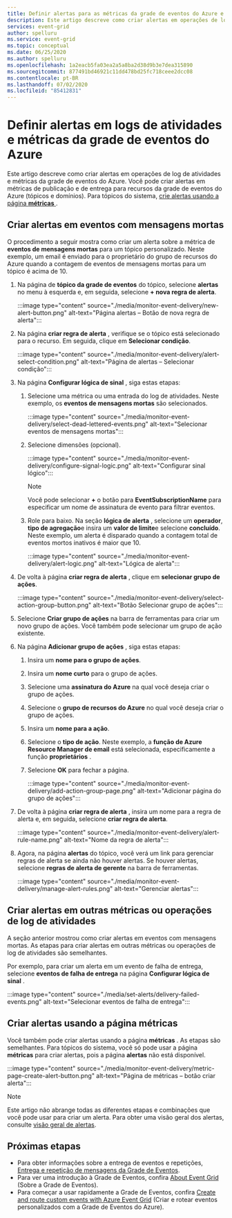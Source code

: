 ```yaml
---
title: Definir alertas para as métricas da grade de eventos do Azure e operações de log de atividades
description: Este artigo descreve como criar alertas em operações de log de atividades e métricas da grade de eventos do Azure.
services: event-grid
author: spelluru
ms.service: event-grid
ms.topic: conceptual
ms.date: 06/25/2020
ms.author: spelluru
ms.openlocfilehash: 1a2eacb5fa03ea2a5a8ba2d38d9b3e7dea315890
ms.sourcegitcommit: 877491bd46921c11dd478bd25fc718ceee2dcc08
ms.contentlocale: pt-BR
ms.lasthandoff: 07/02/2020
ms.locfileid: "85412831"
---
```

# <a name="set-alerts-on-azure-event-grid-metrics-and-activity-logs"></a>Definir alertas em logs de atividades e métricas da grade de eventos do Azure
Este artigo descreve como criar alertas em operações de log de atividades e métricas da grade de eventos do Azure. Você pode criar alertas em métricas de publicação e de entrega para recursos da grade de eventos do Azure (tópicos e domínios). Para tópicos do sistema, [crie alertas usando a página **métricas** ](#create-alerts-using-the-metrics-page).

## <a name="create-alerts-on-dead-lettered-events"></a>Criar alertas em eventos com mensagens mortas
O procedimento a seguir mostra como criar um alerta sobre a métrica de **eventos de mensagens mortas** para um tópico personalizado. Neste exemplo, um email é enviado para o proprietário do grupo de recursos do Azure quando a contagem de eventos de mensagens mortas para um tópico é acima de 10. 

1. Na página de **tópico da grade de eventos** do tópico, selecione **alertas** no menu à esquerda e, em seguida, selecione **+ nova regra de alerta**. 

    :::image type="content" source="./media/monitor-event-delivery/new-alert-button.png" alt-text="Página alertas – Botão de nova regra de alerta":::
2. Na página **criar regra de alerta** , verifique se o tópico está selecionado para o recurso. Em seguida, clique em **Selecionar condição**. 

    :::image type="content" source="./media/monitor-event-delivery/alert-select-condition.png" alt-text="Página de alertas – Selecionar condição":::    
3. Na página **Configurar lógica de sinal** , siga estas etapas:
    1. Selecione uma métrica ou uma entrada do log de atividades. Neste exemplo, os **eventos de mensagens mortas** são selecionados. 

        :::image type="content" source="./media/monitor-event-delivery/select-dead-lettered-events.png" alt-text="Selecionar eventos de mensagens mortas":::        
    2. Selecione dimensões (opcional). 
        
        :::image type="content" source="./media/monitor-event-delivery/configure-signal-logic.png" alt-text="Configurar sinal lógico":::        

        > [!NOTE]
        > Você pode selecionar **+** o botão para **EventSubscriptionName** para especificar um nome de assinatura de evento para filtrar eventos. 
    3. Role para baixo. Na seção **lógica de alerta** , selecione um **operador**, **tipo de agregação**e insira um **valor de limite**e selecione **concluído**. Neste exemplo, um alerta é disparado quando a contagem total de eventos mortos inativos é maior que 10. 
    
        :::image type="content" source="./media/monitor-event-delivery/alert-logic.png" alt-text="Lógica de alerta":::                
4. De volta à página **criar regra de alerta** , clique em **selecionar grupo de ações**.

    :::image type="content" source="./media/monitor-event-delivery/select-action-group-button.png" alt-text="Botão Selecionar grupo de ações":::
5. Selecione **Criar grupo de ações** na barra de ferramentas para criar um novo grupo de ações. Você também pode selecionar um grupo de ação existente.        
6. Na página **Adicionar grupo de ações** , siga estas etapas:
    1. Insira um **nome para o grupo de ações**.
    1. Insira um **nome curto** para o grupo de ações.
    1. Selecione uma **assinatura do Azure** na qual você deseja criar o grupo de ações.
    1. Selecione o **grupo de recursos do Azure** no qual você deseja criar o grupo de ações.
    1. Insira um **nome para a ação**. 
    1. Selecione o **tipo de ação**. Neste exemplo, a **função de Azure Resource Manager de email** está selecionada, especificamente a função **proprietários** . 
    1. Selecione **OK** para fechar a página. 
    
        :::image type="content" source="./media/monitor-event-delivery/add-action-group-page.png" alt-text="Adicionar página do grupo de ações":::                   
7. De volta à página **criar regra de alerta** , insira um nome para a regra de alerta e, em seguida, selecione **criar regra de alerta**.

    :::image type="content" source="./media/monitor-event-delivery/alert-rule-name.png" alt-text="Nome da regra de alerta":::  
8. Agora, na página **alertas** do tópico, você verá um link para gerenciar regras de alerta se ainda não houver alertas. Se houver alertas, selecione **regras de alerta de gerente** na barra de ferramentas.  

    :::image type="content" source="./media/monitor-event-delivery/manage-alert-rules.png" alt-text="Gerenciar alertas":::

## <a name="create-alerts-on-other-metrics-or-activity-log-operations"></a>Criar alertas em outras métricas ou operações de log de atividades
A seção anterior mostrou como criar alertas em eventos com mensagens mortas. As etapas para criar alertas em outras métricas ou operações de log de atividades são semelhantes. 

Por exemplo, para criar um alerta em um evento de falha de entrega, selecione **eventos de falha de entrega** na página **Configurar lógica de sinal** . 

:::image type="content" source="./media/set-alerts/delivery-failed-events.png" alt-text="Selecionar eventos de falha de entrega":::


## <a name="create-alerts-using-the-metrics-page"></a>Criar alertas usando a página métricas
Você também pode criar alertas usando a página **métricas** . As etapas são semelhantes. Para tópicos do sistema, você só pode usar a página **métricas** para criar alertas, pois a página **alertas** não está disponível. 

:::image type="content" source="./media/monitor-event-delivery/metric-page-create-alert-button.png" alt-text="Página de métricas – botão criar alerta":::   
    

> [!NOTE]
> Este artigo não abrange todas as diferentes etapas e combinações que você pode usar para criar um alerta. Para obter uma visão geral dos alertas, consulte [visão geral de alertas](../azure-monitor/platform/alerts-metric.md).

## <a name="next-steps"></a>Próximas etapas

* Para obter informações sobre a entrega de eventos e repetições, [Entrega e repetição de mensagens da Grade de Eventos](delivery-and-retry.md).
* Para ver uma introdução à Grade de Eventos, confira [About Event Grid](overview.md) (Sobre a Grade de Eventos).
* Para começar a usar rapidamente a Grade de Eventos, confira [Create and route custom events with Azure Event Grid](custom-event-quickstart.md) (Criar e rotear eventos personalizados com a Grade de Eventos do Azure).
